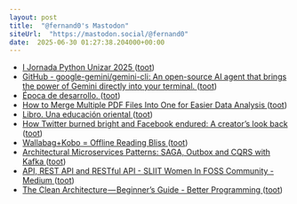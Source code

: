 ```yaml
---
layout: post
title:  "@fernand0's Mastodon"
siteUrl:  "https://mastodon.social/@fernand0"
date:  2025-06-30 01:27:38.204000+00:00
---
```

*  [I Jornada Python Unizar 2025 ](https://eina.unizar.es/noticia/i-jornada-python-unizar-202) ([toot](https://mastodon.social/@fernand0/114769714099107854))
*  [GitHub - google-gemini/gemini-cli: An open-source AI agent that brings the power of Gemini directly into your terminal. ](https://github.com/google-gemini/gemini-cl) ([toot](https://mastodon.social/@fernand0/114767873514987265))
*  [Época de desarrollo. ](https://avecesunafoto.wordpress.com/2025/06/29/epoca-de-desarrollo) ([toot](https://mastodon.social/@fernand0/114767736198463072))
*  [How to Merge Multiple PDF Files Into One for Easier Data Analysis ](https://thedatascientist.com/how-to-merge-multiple-pdf-files-into-one-for-easier-data-analysis) ([toot](https://mastodon.social/@fernand0/114767520009082844))
*  [Libro. Una educación oriental ](https://fotografiasenmovimiento.wordpress.com/2025/06/29/libro-una-educacion-oriental) ([toot](https://mastodon.social/@fernand0/114767504469054831))
*  [How Twitter burned bright and Facebook endured: A creator’s look back ](https://blogherald.com/social-media/twitters-meteoric-rise-compared-to-facebook) ([toot](https://mastodon.social/@fernand0/114767364890618891))
*  [Wallabag+Kobo = Offline Reading Bliss ](https://bnolet.me/posts/2024/11/wallabag-kobo-offline-reading-bliss) ([toot](https://mastodon.social/@fernand0/114767071750898654))
*  [Architectural Microservices Patterns: SAGA, Outbox and CQRS with Kafka ](https://medium.com/@ali.gelenler/architectural-microservices-patterns-saga-outbox-and-cqrs-with-kafka-25469d75c18) ([toot](https://mastodon.social/@fernand0/114766396647519164))
*  [API, REST API and RESTful API - SLIIT Women In FOSS Community - Medium ](https://medium.com/@kavinduchethani/api-rest-api-and-restful-api-8979bdd64c6) ([toot](https://mastodon.social/@fernand0/114766236669032799))
*  [The Clean Architecture — Beginner’s Guide - Better Programming ](https://medium.com/@bharath-dev/the-clean-architecture-beginners-guide-e4b7058c116) ([toot](https://mastodon.social/@fernand0/114765871850933910))
